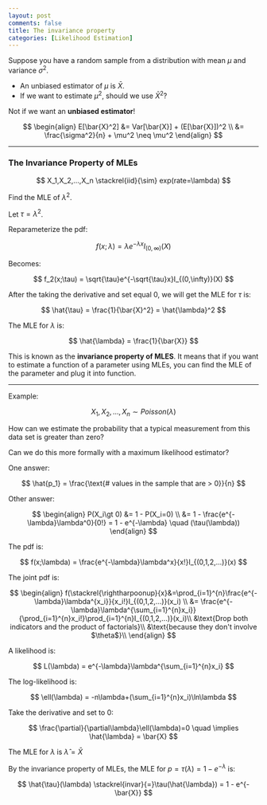 ```yaml
---
layout: post
comments: false
title: The invariance property
categories: [Likelihood Estimation]
---
```


Suppose you have a random sample from a distribution with mean $\mu$ and variance $\sigma^2$.
* An unbiased estimator of $\mu$ is $\bar{X}$.
* If we want to estimate $\mu^2$, should we use $\bar{X}^2$?

Not if we want an **unbiased estimator**!

$$
  \begin{align}
    E[\bar{X}^2] &= Var[\bar{X}] + (E[\bar{X}])^2 \\
    &= \frac{\sigma^2}{n} + \mu^2 \neq \mu^2
  \end{align}
$$

---

### The Invariance Property of MLEs

$$
  X_1,X_2,...,X_n \stackrel{iid}{\sim} exp(rate=\lambda)
$$

Find the MLE of $\lambda^2$. 

Let $\tau=\lambda^2$.

Reparameterize the pdf:

$$
  f(x;\lambda)=\lambda e^{-\lambda x}I_{(0,\infty)}(X)
$$

Becomes:

$$
  f_2(x;\tau) = \sqrt{\tau}e^{-\sqrt{\tau}x}I_{(0,\infty)}(X)
$$

After the taking the derivative and set equal $0$, we will get the MLE for $\tau$ is:

$$
  \hat{\tau} = \frac{1}{\bar{X}^2} = \hat{\lambda}^2
$$

The MLE for $\lambda$ is:

$$
  \hat{\lambda} = \frac{1}{\bar{X}}
$$

This is known as the **invariance property of MLES**. It means that if you want to estimate a function of a parameter using MLEs, you can find the MLE of the parameter and plug it into function.

---

Example:

$$
  X_1,X_2,...,X_n \sim Poisson(\lambda)
$$

How can we estimate the probability that a typical measurement from this data set is greater than zero?

Can we do this more formally with a maximum likelihood estimator?

One answer:

$$
  \hat{p_1} = \frac{\text{# values in the sample that are > 0}}{n}
$$

Other answer:

$$
  \begin{align}
    P(X_i\gt 0) &= 1 - P(X_i=0) \\
    &= 1 - \frac{e^{-\lambda}\lambda^0}{0!} = 1 - e^{-\lambda} \quad (\tau(\lambda))
  \end{align}
$$

The pdf is:

$$
  f(x;\lambda) = \frac{e^{-\lambda}\lambda^x}{x!}I_{(0,1,2,...)}(x)
$$

The joint pdf is:

$$
  \begin{align}
    f(\stackrel{\rightharpoonup}{x}&=\prod_{i=1}^{n}\frac{e^{-\lambda}\lambda^{x_i}}{x_i!}I_{(0,1,2,...)}(x_i) \\
    &= \frac{e^{-\lambda}\lambda^{\sum_{i=1}^{n}x_i}}{\prod_{i=1}^{n}x_i!}\prod_{i=1}^{n}I_{(0,1,2,...)}(x_i)\\
    &\text{Drop both indicators and the product of factorials}\\
    &\text{because they don't involve $\theta$}\\
  \end{align}
$$

A likelihood is:

$$
  L(\lambda) = e^{-\lambda}\lambda^{\sum_{i=1}^{n}x_i}
$$

The log-likelihood is:

$$
  \ell(\lambda) = -n\lambda+(\sum_{i=1}^{n}x_i)\ln\lambda
$$

Take the derivative and set to 0:

$$
  \frac{\partial}{\partial\lambda}\ell(\lambda)=0 \quad \implies \hat{\lambda} = \bar{X}
$$

The MLE for $\lambda$ is $\hat{\lambda} = \bar{X}$

By the invariance property of MLEs, the MLE for $p = \tau(\lambda) = 1 - e^{-\lambda}$ is:

$$
  \hat{\tau}(\lambda) \stackrel{invar}{=}\tau(\hat{\lambda}) = 1 - e^{-\bar{X}}
$$
